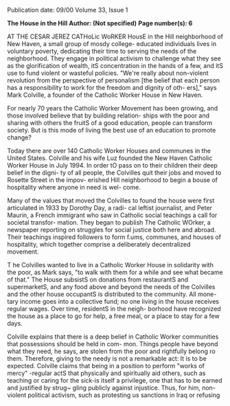 Publication date: 09/00
Volume 33, Issue 1

**The House in the Hill**
**Author:  (Not specified)**
**Page number(s): 6**

AT THE CESAR JEREZ CATHoLic WoRKER 
HousE in the Hill neighborhood of New 
Haven, a small group of mosdy college-
educated individuals lives in voluntary 
poverty, dedicating their time to serving 
the needs of the neighborhood. They 
engage in political activism to challenge 
what they see as the glorification of wealth, 
itS concentration in the hands of a few, and 
itS use to fund violent or wasteful policies. 
"We're really about non-violent revolution 
from the perspective of personalism [the 
belief that each person has a responsibility 
to work for the freedom and dignity of oth-
ers]," says Mark Colville, a founder of the 
Catholic Worker House in New Haven. 

For nearly 70 years the Catholic Worker 
Movement has been growing, and those 
involved believe that by building relation-
ships with the poor and sharing with others 
the fruitS of a good education, people can 
transform society. But is this mode of living 
the best use of an education to promote 
change? 

Today there are over 140 Catholic 
Worker Houses and communes in the 
United States. Colville and his wife Luz 
founded the New Haven Catholic Worker 
House in July 1994. In order tO pass on to 
their children their deep belief in the digni-
ty of all people, the Colvilles quit their jobs 
and moved to Rosette Street in the impov-
erished Hill neighborhood to begin a bouse 
of hospitality where anyone in need is wel-
come. 

Many of the values that moved the 
Colvilles to found the house were first 
articulated in 1933 by Dorothy Day, a radi-
cal leftist journalist, and Peter Maurin, a 
French immigrant who saw in Catholic 
social teachings a call for societal transfor-
mation. They began to publish The 
Catholic WOrker, a newspaper reporting on 
struggles for social justice both here and 
abroad. Their teachings inspired followers 
to form f.ums, communes, and houses of 
hospitality, which together comprise a 
deliberately decentralized movement. 

T he Colvilles wanted to live in a 
Catholic Worker House in solidarity with 
the poor, as Mark says, "to walk with them 
for a while and see what became of that." 
The House subsistS on donations from 
restaurantS and supermarketS, and any food 
above and beyond the needs of the 
Colvilles and the other house occupantS is 
distributed to the community. All mone-
tary income goes into a collective fund; no 
one living in the house receives regular 
wages. Over time, residentS in the neigh-
borhood have recognized the house as a 
place to go for help, a free meal, or a place 
to stay for a few days. 

Colville explains that there is a deep 
belief in Catholic Worker communities 
that possessions should be held in com-
mon. Things people have beyond what 
they need, he says, are stolen from the poor 
and rightfully belong ro them. Therefore, 
giving to the needy is not a remarkable act: 
It is to be expected. Colville claims that 
being in a position to perform "works of 
mercy" -regular actS that physically and 
spiritually aid others, such as teaching or 
caring for the sick-is itself a privilege, one 
that has to be earned and justified by strug~ 
gling publicly against injustice. Thus, for 
him, non-violent political activism, such as 
protesting us sanctions in Iraq or refusing